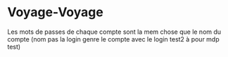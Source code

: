 # Voyage-Voyage
Les mots de passes de chaque compte sont la mem chose que le nom du compte (nom pas la login genre le compte avec le login test2 à pour mdp test)
